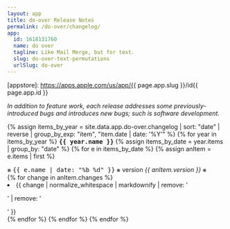 ```yaml
---
layout: app
title: do-over Release Notes
permalink: /do-over/changelog/
app:
  id: 1618131760
  name: do over
  tagline: Like Mail Merge, but for text.
  slug: do-over-text-permutations
  urlSlug: do-over
---
```


[appstore]: https://apps.apple.com/us/app/{{ page.app.slug }}/id{{ page.app.id }}

_In addition to feature work, each release addresses some previously-introduced bugs and introduces new bugs; such is software development._

{% assign items_by_year = site.data.app.do-over.changelog | sort: "date" | reverse | group_by_exp: "item", "item.date | date: '%Y'" %}
{% for year in items_by_year %}
<tt><strong>{{ year.name }}</strong></tt>
{% assign items_by_date = year.items | group_by: "date" %}
{% for e in items_by_date %}
{% assign anItem = e.items | first %}
<div class="index-item">⨳ <tt>{{ e.name | date: "%b %d" }}</tt> ⨳ version <em>{{ anItem.version }}</em> ⨳ </div>{% for change in anItem.changes %} <li>{{ change | normalize_whitespace | markdownify | remove: '<p>' | remove: '</p>' }}</li>{% endfor %}
{% endfor %}
{% endfor %}
